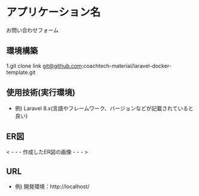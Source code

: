 # アプリケーション名
お問い合わせフォーム
## 環境構築
1.git clone link git@github.com:coachtech-material/laravel-docker-template.git

## 使用技術(実行環境)
- 例) Laravel 8.x(言語やフレームワーク、バージョンなどが記載されていると良い)

## ER図
< - - - 作成したER図の画像 - - - >

## URL
- 例) 開発環境：http://localhost/
